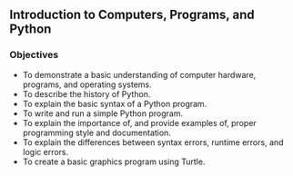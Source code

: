 ## Introduction to Computers, Programs, and Python
### Objectives
- To demonstrate a basic understanding of computer hardware, programs, and operating systems.
- To describe the history of Python.
- To explain the basic syntax of a Python program.
- To write and run a simple Python program.
- To explain the importance of, and provide examples of, proper programming style and documentation.
- To explain the differences between syntax errors, runtime errors, and logic errors.
- To create a basic graphics program using Turtle.
